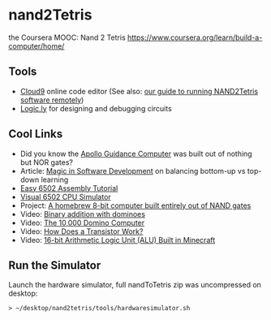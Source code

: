 # nand2Tetris
the Coursera MOOC: Nand 2 Tetris
https://www.coursera.org/learn/build-a-computer/home/

## Tools

- [Cloud9](https://c9.io/) online code editor (See also: [our guide to running NAND2Tetris software remotely](https://github.com/LearnToCodeLA/nand2tetris/wiki/Test-HDL-files-remotely))
- [Logic.ly](http://logic.ly/) for designing and debugging circuits

## Cool Links

- Did you know the [Apollo Guidance Computer](https://en.wikipedia.org/wiki/Apollo_Guidance_Computer) was built out of nothing but NOR gates?
- Article: [Magic in Software Development](http://skilldrick.co.uk/2011/04/magic-in-software-development/) on balancing bottom-up vs top-down learning
- [Easy 6502 Assembly Tutorial](http://skilldrick.github.io/easy6502/)
- [Visual 6502 CPU Simulator](http://www.visual6502.org/JSSim/)
- Project: [A homebrew 8-bit computer built entirely out of NAND gates](https://hackaday.io/project/9795-nedonand-homebrew-computer)
- Video: [Binary addition with dominoes](https://www.youtube.com/watch?v=lNuPy-r1GuQ)
- Video: [The 10,000 Domino Computer](https://www.youtube.com/watch?v=OpLU__bhu2w)
- Video: [How Does a Transistor Work?](https://www.youtube.com/watch?v=IcrBqCFLHIY)
- Video: [16-bit Arithmetic Logic Unit (ALU) Built in Minecraft](https://www.youtube.com/watch?v=LGkkyKZVzug)


## Run the Simulator
Launch the hardware simulator, full nandToTetris zip was uncompressed on desktop:

```
> ~/desktop/nand2tetris/tools/hardwaresimulator.sh
